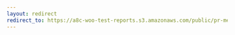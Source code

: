 ```yaml
---
layout: redirect
redirect_to: https://a8c-woo-test-reports.s3.amazonaws.com/public/pr-merge/41852/api/index.html
---
```

